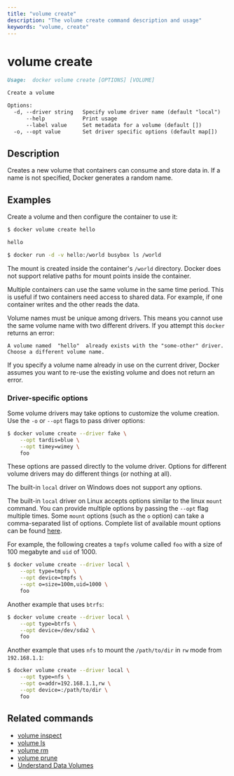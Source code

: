 ```yaml
---
title: "volume create"
description: "The volume create command description and usage"
keywords: "volume, create"
---
```


# volume create

```markdown
Usage:  docker volume create [OPTIONS] [VOLUME]

Create a volume

Options:
  -d, --driver string   Specify volume driver name (default "local")
      --help            Print usage
      --label value     Set metadata for a volume (default [])
  -o, --opt value       Set driver specific options (default map[])
```

## Description

Creates a new volume that containers can consume and store data in. If a name is
not specified, Docker generates a random name.

## Examples

Create a volume and then configure the container to use it:

```bash
$ docker volume create hello

hello

$ docker run -d -v hello:/world busybox ls /world
```

The mount is created inside the container's `/world` directory. Docker does not
support relative paths for mount points inside the container.

Multiple containers can use the same volume in the same time period. This is
useful if two containers need access to shared data. For example, if one
container writes and the other reads the data.

Volume names must be unique among drivers. This means you cannot use the same
volume name with two different drivers. If you attempt this `docker` returns an
error:

```console
A volume named  "hello"  already exists with the "some-other" driver. Choose a different volume name.
```

If you specify a volume name already in use on the current driver, Docker
assumes you want to re-use the existing volume and does not return an error.

### Driver-specific options

Some volume drivers may take options to customize the volume creation. Use the
`-o` or `--opt` flags to pass driver options:

```bash
$ docker volume create --driver fake \
    --opt tardis=blue \
    --opt timey=wimey \
    foo
```

These options are passed directly to the volume driver. Options for
different volume drivers may do different things (or nothing at all).

The built-in `local` driver on Windows does not support any options.

The built-in `local` driver on Linux accepts options similar to the linux
`mount` command. You can provide multiple options by passing the `--opt` flag
multiple times. Some `mount` options (such as the `o` option) can take a
comma-separated list of options. Complete list of available mount options can be
found [here](http://man7.org/linux/man-pages/man8/mount.8.html).

For example, the following creates a `tmpfs` volume called `foo` with a size of
100 megabyte and `uid` of 1000.

```bash
$ docker volume create --driver local \
    --opt type=tmpfs \
    --opt device=tmpfs \
    --opt o=size=100m,uid=1000 \
    foo
```

Another example that uses `btrfs`:

```bash
$ docker volume create --driver local \
    --opt type=btrfs \
    --opt device=/dev/sda2 \
    foo
```

Another example that uses `nfs` to mount the `/path/to/dir` in `rw` mode from
`192.168.1.1`:

```bash
$ docker volume create --driver local \
    --opt type=nfs \
    --opt o=addr=192.168.1.1,rw \
    --opt device=:/path/to/dir \
    foo
```

## Related commands

* [volume inspect](volume_inspect.md)
* [volume ls](volume_ls.md)
* [volume rm](volume_rm.md)
* [volume prune](volume_prune.md)
* [Understand Data Volumes](https://docs.docker.com/storage/volumes/)
